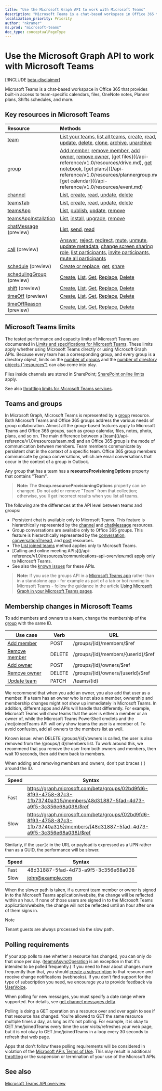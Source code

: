 ```yaml
---
title: "Use the Microsoft Graph API to work with Microsoft Teams"
description: "Microsoft Teams is a chat-based workspace in Office 365 that provides built-in access to team-specific calendars, files, OneNote notes, Planner plans, and more."
localization_priority: Priority
author: "nkramer"
ms.prod: "microsoft-teams"
doc_type: conceptualPageType
---
```


# Use the Microsoft Graph API to work with Microsoft Teams

[!INCLUDE [beta-disclaimer](/api-reference/includes/beta-disclaimer.md)]

Microsoft Teams is a chat-based workspace in Office 365 that provides built-in access to team-specific calendars, files, OneNote notes, Planner plans, Shifts schedules, and more.

## Key resources in Microsoft Teams

| Resource | Methods |
|:---------------|:--------|
|[team](/api-reference/v1.0/resources/team.md)| [List your teams](/api-reference/v1.0/api/user-list-joinedteams.md), [list all teams](/graph/teams-list-all-teams), [create](/api-reference/v1.0/api/team-put-teams.md), [read](/api-reference/v1.0/api/team-get.md), [update](/api-reference/v1.0/api/team-update.md), [delete](/graph/api/group-delete?view=graph-rest-1.0), [clone](/api-reference/v1.0/api/team-clone.md), [archive](/api-reference/v1.0/api/team-archive.md), [unarchive](/api-reference/v1.0/api/team-unarchive.md) |
|[group](/api-reference/v1.0/resources/group.md)| [Add member](/api-reference/v1.0/api/group-post-members.md), [remove member](/api-reference/v1.0/api/group-delete-members.md), [add owner](/api-reference/v1.0/api/group-post-owners.md), [remove owner](/api-reference/v1.0/api/group-delete-owners.md), [get files]((/api-reference/v1.0/resources/drive.md), [get notebook](/graph/api/resources/notebook?view=graph-rest-1.0), [get plans]((/api-reference/v1.0/resources/plannergroup.md), [get calendar]((/api-reference/v1.0/resources/event.md) |
|[channel](/api-reference/v1.0/resources/channel.md)|[List](/api-reference/v1.0/api/channel-list.md), [create](/api-reference/v1.0/api/channel-post.md), [read](/api-reference/v1.0/api/channel-get.md), [update](/api-reference/v1.0/api/channel-patch.md), [delete](/api-reference/channel-delete.md)|
|[teamsTab](/api-reference/v1.0/resources/teamstab.md) |[List](/api-reference/v1.0/api/teamstab-list.md), [create](/api-reference/v1.0/api/teamstab-add.md), [read](/api-reference/v1.0/api/teamstab-get.md), [update](/api-reference/v1.0/api/teamstab-update.md), [delete](/api-reference/v1.0/api/teamstab-delete.md) |
|[teamsApp](/api-reference/v1.0/resources/teamsapp.md)|[List](/api-reference/v1.0/api/teamsapp-list.md), [publish](/api-reference/teamsapp-publish.md), [update](/api-reference/teamsapp-update.md), [remove](/api-reference/v1.0/api/teamsapp-delete.md)|
|[teamsAppInstallation](/api-reference/v1.0/resources/teamsappinstallation.md)| [List](/api-reference/v1.0/api/teamsappinstallation-list.md), [install](/api-reference/v1.0/api/teamsappinstallation-add.md), [upgrade](/api-reference/v1.0/api/teamsappinstallation-delete.md), [remove](/api-reference/v1.0/api/teamsappinstallation-delete.md) |
|[chatMessage](/api-reference/v1.0/resources/chatmessage.md) (preview)| [List](/api-reference/v1.0/api/channel-list-messages.md), [send](/api-reference/v1.0/api/channel-post-messages.md), [read](/graph/api/channel-get-message?view=graph-rest-beta) |
|[call](/graph/api/resources/communications-api-overview.md) (preview) | [Answer](/graph/api/call-answer?view=graph-rest-beta), [reject](/graph/api/call-reject?view=graph-rest-beta), [redirect](/graph/api/call-redirect?view=graph-rest-beta), [mute](/graph/api/call-mute?view=graph-rest-beta), [unmute](/graph/api/call-unmute?view=graph-rest-beta), [update metadata](/graph/api/call-updatemetadata?view=graph-rest-beta), [change screen sharing role](/graph/api/call-changescreensharingrole?view=graph-rest-beta), [list participants](/graph/api/call-list-participants?view=graph-rest-beta), [invite participants](/graph/api/participant-invite?view=graph-rest-beta), [mute all participants](/graph/api/participant-muteall?view=graph-rest-beta) |
|[schedule](/graph/api/resources/schedule?view=graph-rest-beta) (preview)| [Create or replace](/graph/api/team-put-schedule?view=graph-rest-beta), [get](/graph/api/schedule-get?view=graph-rest-beta), [share](/graph/api/schedule-share?view=graph-rest-beta) |
|[schedulingGroup](/graph/api/resources/schedulinggroup?view=graph-rest-beta) (preview)| [Create](/graph/api/schedule-post-schedulinggroups?view=graph-rest-beta), [List](/graph/api/schedule-list-schedulinggroups?view=graph-rest-beta), [Get](/graph/api/schedulinggroup-get?view=graph-rest-beta), [Replace](/graph/api/schedulinggroup-put?view=graph-rest-beta), [Delete](/graph/api/schedulinggroup-delete?view=graph-rest-beta) |
|[shift](/graph/api/resources/shift?view=graph-rest-beta) (preview)| [Create](/graph/api/schedule-post-shifts?view=graph-rest-beta), [List](/graph/api/schedule-list-shifts?view=graph-rest-beta), [Get](/graph/api/shift-get?view=graph-rest-beta), [Replace](/graph/api/shift-put?view=graph-rest-beta), [Delete](/graph/api/shift-delete?view=graph-rest-beta) |
|[timeOff](/graph/api/resources/timeoff?view=graph-rest-beta) (preview)| [Create](/graph/api/schedule-post-timesoff?view=graph-rest-beta), [List](/graph/api/schedule-list-timesoff?view=graph-rest-beta), [Get](/graph/api/timeoff-get?view=graph-rest-beta), [Replace](/graph/api/timeoff-put?view=graph-rest-beta), [Delete](/graph/api/timeoff-delete?view=graph-rest-beta) |
|[timeOffReason](/graph/api/resources/timeoffreason?view=graph-rest-beta) (preview)| [Create](/graph/api/schedule-post-timeoffreasons?view=graph-rest-beta), [List](/graph/api/schedule-list-timeoffreasons?view=graph-rest-beta), [Get](/graph/api/timeoffreason-get?view=graph-rest-beta), [Replace](/graph/api/timeoffreason-put?view=graph-rest-beta), [Delete](/graph/api/timeoffreason-delete?view=graph-rest-beta) |

## Microsoft Teams limits

The tested performance and capacity limits of Microsoft Teams are documented in
[Limits and specifications for Microsoft Teams](/microsoftteams/limits-specifications-teams).
These limits apply whether using Microsoft Teams directly or using Microsoft Graph APIs.
Because every team has a corresponding group, and every group is a directory object,
limits on the [number of groups](/microsoft-365/admin/create-groups/office-365-groups#group-limits)
and the [number of directory objects ("resources")](/azure/active-directory/users-groups-roles/directory-service-limits-restrictions)
can also come into play. 

Files inside channels are stored in SharePoint; [SharePoint online limits](/office365/servicedescriptions/sharepoint-online-service-description/sharepoint-online-limits) apply.

See also [throttling limits for Microsoft Teams services](/graph/throttling).

## Teams and groups

In Microsoft Graph, Microsoft Teams is represented by a [group](/api-reference/v1.0/resources/group.md) resource. Both Microsoft Teams and Office 365 groups address the various needs of group collaboration. Almost all the group-based features apply to Microsoft Teams and Office 365 groups, such as group calendar, files, notes, photo, plans, and so on. The main difference between a [team]((/api-reference/v1.0/resources/team.md) and an Office 365 group is the mode of communication between members. Team members communicate by persistent chat in the context of a specific team. Office 365 group members communicate by group conversations, which are email conversations that occur in the context of a group in Outlook.

Any group that has a team has a **resourceProvisioningOptions** property that contains "Team".

>**Note:** The **Group.resourceProvisioningOptions** property can be changed.
Do not add or remove "Team" from that collection;
otherwise, you'll get incorrect results when you list all teams.

The following are the differences at the API level between teams and groups:

- Persistent chat is available only to Microsoft Teams. This feature is hierarchically represented by the [channel](/api-reference/v1.0/resources/channel.md) and [chatMessage](/api-reference/v1.0/resources/chatmessage.md) resources.
- Group conversations are available only to Office 365 groups. This feature is hierarchically represented by the [conversation](/api-reference/v1.0/resources/conversation.md), [conversationThread](/api-reference/v1.0/resources/conversationthread.md), and [post](/api-reference/v1.0/resources/post.md) resources.
- The [List joined teams](/api-reference/v1.0/api/user-list-joinedteams.md) method applies only to Microsoft Teams.
- [Calling and online meeting APIs]((/api-reference/v1.0/resources/communications-api-overview.md) apply only to Microsoft Teams.
- See also the [known issues](/graph/known-issues) for these APIs.

>**Note:** If you use the groups API in a [Microsoft Teams app](/microsoftteams/platform/#apps-in-microsoft-teams) rather than in a standalone app - for example as part of a tab or bot running in Microsoft Teams - follow the guidance in the article [Using Microsoft Graph in your Microsoft Teams pages](/microsoftteams/platform/resources/microsoft-graph).

## Membership changes in Microsoft Teams

To add members and owners to a team, change the membership of the [group](/api-reference/v1.0/resources/group.md) with the same ID.

| Use case      | Verb      | URL |
| ------------------------------------- | ------------------------------------------------------------ | ------------------------------------------------------------ |
| [Add member](/api-reference/v1.0/api/group-post-members.md)	| POST	    | /groups/{id}/members/$ref  |
| [Remove member](/api-reference/v1.0/api/group-delete-members.md)	| DELETE	| /groups/{id}/members/{userId}/$ref |
| [Add owner](/api-reference/v1.0/api/group-post-owners.md)     | POST	    | /groups/{id}/owners/$ref |
| [Remove owner](/api-reference/v1.0/api/group-delete-owners.md)	| DELETE	| /groups/{id}/owners/{userId}/$ref |
| [Update team](/api-reference/v1.0/api/team-update.md)	| PATCH     | /teams/{id} |

We recommend that when you add an owner, you also add that user as a member.
If a team has an owner who is not also a member, ownership and membership changes might not show up immediately in Microsoft Teams.
In addition, different apps and APIs will handle that differently.
For example, Microsoft Teams will show teams that the user is either a member or an owner of, while the Microsoft Teams PowerShell cmdlets and the /me/joinedTeams API will only show teams the user is a member of.
To avoid confusion, add all owners to the members list as well.

Known issue: when DELETE /groups/{id}/owners is called, the user is also removed from the /groups/{id}/members list. To work around this, we recommend that you remove the user from both owners and members, then wait 10 seconds, then add them back to members.

When adding and removing members and owners, don't put braces { } around the ID.

| Speed | Syntax |
| ------ | ----- |
| Fast | https://graph.microsoft.com/beta/groups/02bd9fd6-8f93-4758-87c3-1fb73740a315/members/48d31887-5fad-4d73-a9f5-3c356e68a038/$ref |
| Slow | https://graph.microsoft.com/beta/groups/{02bd9fd6-8f93-4758-87c3-1fb73740a315}/members/{48d31887-5fad-4d73-a9f5-3c356e68a038}/$ref |

Similarly, if the `userId` in the URL or payload is expressed as a UPN rather than as a GUID, the performance will be slower.

| Speed | Syntax |
| ------ | ----- |
| Fast | 48d31887-5fad-4d73-a9f5-3c356e68a038 |
| Slow | john@example.com |

When the slower path is taken, if a current team member or owner is signed in to the Microsoft Teams application/website, the change will be reflected within an hour.
If none of those users are signed in to the Microsoft Teams application/website, the change will not be reflected until an hour after one of them signs in.

> [!Note]
> Tenant guests are always processed via the slow path.

## Polling requirements

If your app polls to see whether a resource has changed, you can only do that once per day. 
([teamsAsyncOperation](/api-reference/beta/resources/teamsasyncoperation.md) is an exception in that it's intended to be polled frequently.) 
If you need to hear about changes more frequently than that, you should [create a subscription](/api-reference/v1.0/api/subscription-post-subscriptions.md) to that resource and receive change notifications (webhooks). 
If you don't find support for the type of subscription you need, we encourage you to provide feedback via [UserVoice](https://microsoftgraph.uservoice.com/forums/920506-microsoft-graph-feature-requests?category_id=359626). 

When polling for new messages, you must specify a date range where supported. For details, see [get channel messages delta](/graph/api/chatmessage-delta?view=graph-rest-beta).

Polling is doing a GET operation on a resource over and over again to see if that resource has changed. 
You're allowed to GET the same resource multiple times a day, as long as it's not polling. 
For example, it is okay to GET /me/joinedTeams every time the user visits/refreshes your web page, 
but it is not okay to GET /me/joinedTeams in a loop every 30 seconds to refresh that web page.

Apps that don't follow these polling requirements will be considered in violation of the
[Microsoft APIs Terms of Use](https://docs.microsoft.com/legal/microsoft-apis/terms-of-use). This may result in additional [throttling](/graph/throttling) 
or the suspension or termination of your use of the Microsoft APIs.

## See also

[Microsoft Teams API overview](/graph/teams-concept-overview)
